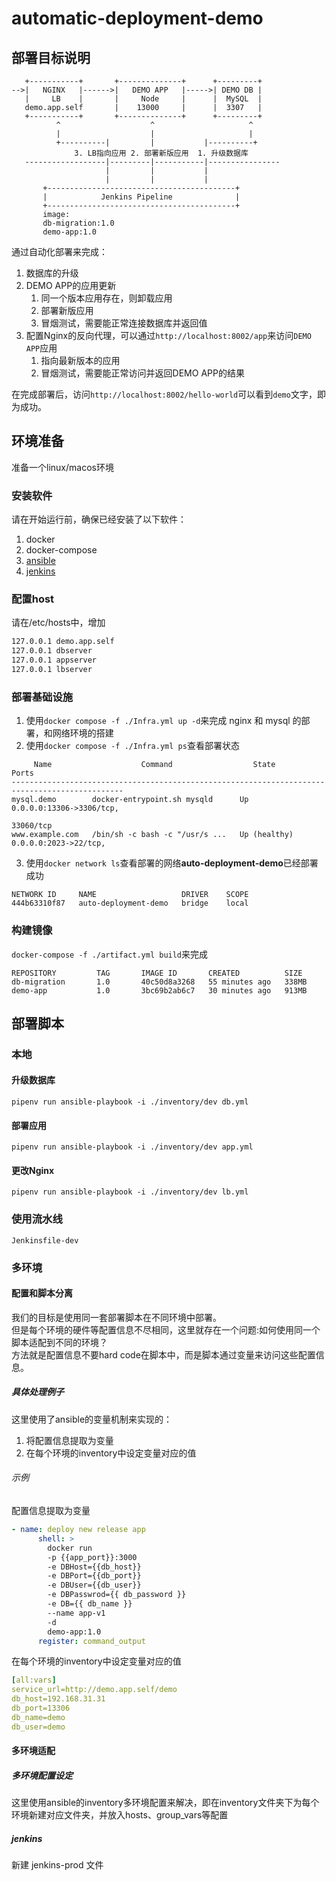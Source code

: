 # automatic-deployment-demo

## 部署目标说明

``` ascii
   +-----------+       +--------------+      +---------+    
-->|   NGINX   |------>|   DEMO APP   |----->| DEMO DB |    
   |     LB    |       |     Node     |      |  MySQL  |    
   demo.app.self       |    13000     |      |  3307   |    
   +-----------+       +--------------+      +---------+    
          ^                    ^                     ^      
          |                    |                     |      
          +----------|         |           |----------+     
              3. LB指向应用 2. 部署新版应用  1. 升级数据库  
   ------------------|---------|-----------|----------------
                     |         |           |                
                     |         |           |                
       +------------------------------------------+         
       |            Jenkins Pipeline              |         
       +------------------------------------------+      
       image:   
       db-migration:1.0  
       demo-app:1.0                                        
```

通过自动化部署来完成：

1. 数据库的升级
1. DEMO APP的应用更新
   1. 同一个版本应用存在，则卸载应用
   1. 部署新版应用
   1. 冒烟测试，需要能正常连接数据库并返回值
1. 配置Nginx的反向代理，可以通过`http://localhost:8002/app`来访问`DEMO APP`应用
   1. 指向最新版本的应用
   2. 冒烟测试，需要能正常访问并返回DEMO APP的结果

在完成部署后，访问`http://localhost:8002/hello-world`可以看到`demo`文字，即为成功。

## 环境准备

准备一个linux/macos环境

### 安装软件

请在开始运行前，确保已经安装了以下软件：

1. docker
1. docker-compose
1. [ansible](https://docs.ansible.com/ansible/2.3/intro_installation.html)
1. [jenkins](https://www.jenkins.io/doc/book/installing/war-file/)

### 配置host

请在/etc/hosts中，增加

``` bash
127.0.0.1 demo.app.self
127.0.0.1 dbserver
127.0.0.1 appserver
127.0.0.1 lbserver
```

### 部署基础设施
1. 使用`docker compose -f ./Infra.yml up -d`来完成 nginx 和 mysql 的部署，和网络环境的搭建  
1. 使用`docker compose -f ./Infra.yml ps`查看部署状态 
``` docker
     Name                    Command                  State                   Ports
-----------------------------------------------------------------------------------------------
mysql.demo        docker-entrypoint.sh mysqld      Up             0.0.0.0:13306->3306/tcp,
                                                                  33060/tcp
www.example.com   /bin/sh -c bash -c "/usr/s ...   Up (healthy)   0.0.0.0:2023->22/tcp,
```  
3. 使用`docker network ls`查看部署的网络**auto-deployment-demo**已经部署成功 
``` docker
NETWORK ID     NAME                   DRIVER    SCOPE
444b63310f87   auto-deployment-demo   bridge    local

```

### 构建镜像
`docker-compose -f ./artifact.yml build`来完成

``` docker
REPOSITORY         TAG       IMAGE ID       CREATED          SIZE
db-migration       1.0       40c50d8a3268   55 minutes ago   338MB
demo-app           1.0       3bc69b2ab6c7   30 minutes ago   913MB
```

## 部署脚本

### 本地

#### 升级数据库
`pipenv run ansible-playbook -i ./inventory/dev db.yml`
#### 部署应用
`pipenv run ansible-playbook -i ./inventory/dev app.yml`
#### 更改Nginx
`pipenv run ansible-playbook -i ./inventory/dev lb.yml`
### 使用流水线
`Jenkinsfile-dev`

### 多环境
#### 配置和脚本分离
我们的目标是使用同一套部署脚本在不同环境中部署。  
但是每个环境的硬件等配置信息不尽相同，这里就存在一个问题:如何使用同一个脚本适配到不同的环境？  
方法就是配置信息不要hard code在脚本中，而是脚本通过变量来访问这些配置信息。  
##### 具体处理例子
这里使用了ansible的变量机制来实现的：

1. 将配置信息提取为变量
2. 在每个环境的inventory中设定变量对应的值

###### 示例

配置信息提取为变量

``` yml
- name: deploy new release app
      shell: >
        docker run 
        -p {{app_port}}:3000 
        -e DBHost={{db_host}} 
        -e DBPort={{db_port}} 
        -e DBUser={{db_user}} 
        -e DBPasswrod={{ db_password }} 
        -e DB={{ db_name }} 
        --name app-v1
        -d  
        demo-app:1.0
      register: command_output
```

在每个环境的inventory中设定变量对应的值

``` yml
[all:vars]
service_url=http://demo.app.self/demo
db_host=192.168.31.31
db_port=13306
db_name=demo
db_user=demo
```

#### 多环境适配
##### 多环境配置设定

这里使用ansible的inventory多环境配置来解决，即在inventory文件夹下为每个环境新建对应文件夹，并放入hosts、group_vars等配置

##### jenkins

新建 jenkins-prod 文件